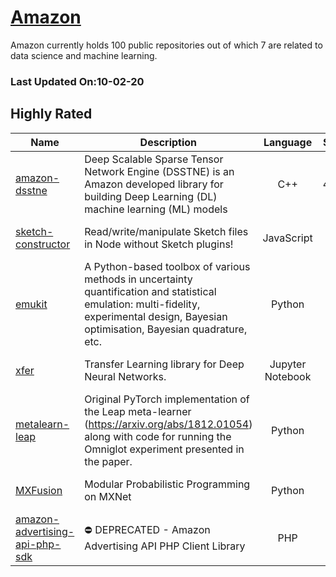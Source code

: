 # [Amazon](https://github.com/amzn)

Amazon currently holds 100 public repositories out of which 7 are related to data science and machine learning.

 ### Last Updated On:10-02-20

## Highly Rated

| Name | Description | Language | Stars | License |
| ---- | ----------- | :--------: | :-----: | :-------: |
 | [amazon-dsstne](https://github.com/amzn/amazon-dsstne) | Deep Scalable Sparse Tensor Network Engine (DSSTNE) is an Amazon developed library for building Deep Learning (DL) machine learning (ML) models  | C++ | 4411 | Apache License 2.0 |
| [sketch-constructor](https://github.com/amzn/sketch-constructor) | Read/write/manipulate Sketch files in Node without Sketch plugins! | JavaScript | 383 | Apache License 2.0 |
| [emukit](https://github.com/amzn/emukit) | A Python-based toolbox of various methods in uncertainty quantification and statistical emulation: multi-fidelity, experimental design, Bayesian optimisation, Bayesian quadrature, etc.  | Python | 175 | Apache License 2.0 |
| [xfer](https://github.com/amzn/xfer) | Transfer Learning library for Deep Neural Networks. | Jupyter Notebook | 138 | Apache License 2.0 |
| [metalearn-leap](https://github.com/amzn/metalearn-leap) | Original PyTorch implementation of the Leap meta-learner (https://arxiv.org/abs/1812.01054) along with code for running the Omniglot experiment presented in the paper. | Python | 137 | Apache License 2.0 |
| [MXFusion](https://github.com/amzn/MXFusion) | Modular Probabilistic Programming on MXNet | Python | 89 | Apache License 2.0 |
| [amazon-advertising-api-php-sdk](https://github.com/amzn/amazon-advertising-api-php-sdk) | ⛔️ DEPRECATED - Amazon Advertising API PHP Client Library | PHP | 72 | Apache License 2.0 |
